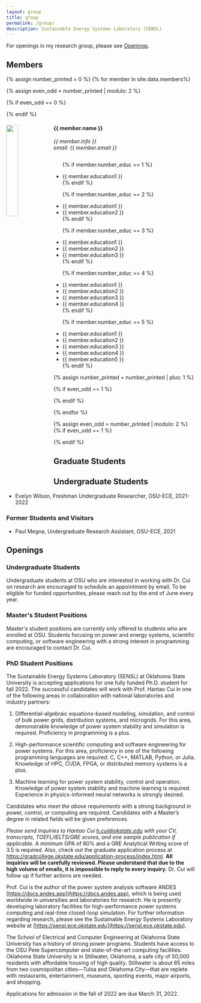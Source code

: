 ```yaml
---
layout: group
title: group
permalink: /group/
description: Sustainable Energy Systems Laboratory (SENSL)
---
```

For openings in my research group, please see [Openings](#openings).

## Members

<div id="team" class="col-sm-12">

{% assign number_printed = 0 %}
{% for member in site.data.members%}

{% assign even_odd = number_printed | modulo: 2 %}

{% if even_odd == 0 %}
<div class="row">
{% endif %}

<div class="col-sm-6 clearfix">
  <img src="{{ site.url }}{{ site.baseurl }}/assets/teampics/{{ member.photo }}"
       class="img-responsive" width="25%" style="float: left" />
  <h4>{{ member.name }}</h4>
  <i>{{ member.info }}<br>email: {{ member.email }}</i>
  <ul style="overflow: hidden">

  {% if member.number_educ == 1 %}
  <li> {{ member.education1 }} </li>
  {% endif %}

  {% if member.number_educ == 2 %}
  <li> {{ member.education1 }} </li>
  <li> {{ member.education2 }} </li>
  {% endif %}

  {% if member.number_educ == 3 %}
  <li> {{ member.education1 }} </li>
  <li> {{ member.education2 }} </li>
  <li> {{ member.education3 }} </li>
  {% endif %}

  {% if member.number_educ == 4 %}
  <li> {{ member.education1 }} </li>
  <li> {{ member.education2 }} </li>
  <li> {{ member.education3 }} </li>
  <li> {{ member.education4 }} </li>
  {% endif %}

  {% if member.number_educ == 5 %}
  <li> {{ member.education1 }} </li>
  <li> {{ member.education2 }} </li>
  <li> {{ member.education3 }} </li>
  <li> {{ member.education4 }} </li>
  <li> {{ member.education5 }} </li>
  {% endif %}

  </ul>
</div>

{% assign number_printed = number_printed | plus: 1 %}

{% if even_odd == 1 %}
</div>
{% endif %}

{% endfor %}

{% assign even_odd = number_printed | modulo: 2 %}
{% if even_odd == 1 %}
</div>
{% endif %}

</div>

## Graduate Students

## Undergraduate Students
- Evelyn Wilson, Freshman Undergraduate Researcher, OSU-ECE, 2021-2022

### Former Students and Visitors
- Paul Megna, Undergraduate Research Assistant, OSU-ECE, 2021

## Openings

### Undergraduate Students
Undergraduate students at OSU who are interested in working with Dr. Cui on
research are encouraged to schedule an appointment by email. To be eligible for
funded opportunities, please reach out by the end of June every year.

### Master's Student Positions
Master's student positions are currently only offered to students who are
enrolled at OSU. Students focusing on power and energy systems, scientific
computing, or software engineering with a strong interest in programming are
encouraged to contact Dr. Cui.

### PhD Student Positions
The Sustainable Energy Systems Laboratory (SENSL) at Oklahoma State University
is accepting applications for one fully funded Ph.D. student for fall 2022. The
successful candidates will work with Prof. Hantao Cui in one of the following
areas in collaboration with national laboratories and industry partners:

1.  Differential-algebraic equations-based modeling, simulation, and control of
    bulk power grids, distribution systems, and microgrids. For this area,
    demonstrable knowledge of power system stability and simulation is required.
    Proficiency in programming is a plus.

2.  High-performance scientific computing and software engineering for power
    systems. For this area, proficiency in one of the following programming
    languages are required: C, C++, MATLAB, Python, or Julia. Knowledge of HPC,
    CUDA, FPGA, or distributed memory systems is a plus.

3.  Machine learning for power system stability, control and operation.
    Knowledge of power system stability and machine learning is required.
    Experience in physics-informed neural networks is strongly desired.

Candidates who *meet the above requirements* with a strong background in power,
control, or computing are required. Candidates with a Master’s degree in related
fields will be given preferences.

*Please send inquiries to Hantao Cui [h.cui@okstate.edu](h.cui@okstate.edu) with your CV,
transcripts, TOEFL/IELTS/GRE scores, and one sample publication if applicable.*
A minimum GPA of 80% and a GRE Analytical Writing score of 3.5 is required.
Also, check out the graduate application process at
https://gradcollege.okstate.edu/application-process/index.html. **All inquiries
will be carefully reviewed. Please understand that due to the high volume of
emails, it is impossible to reply to every inquiry.** Dr. Cui will follow up if
further actions are needed.

Prof. Cui is the author of the power system analysis software ANDES
[https://docs.andes.app](https://docs.andes.app), which is being used worldwide in universities and
laboratories for research. He is presently developing laboratory facilities for
high-performance power systems computing and real-time closed-loop simulation.
For further information regarding research, please see the Sustainable Energy
Systems Laboratory website at [https://sensl.ece.okstate.edu](https://sensl.ece.okstate.edu).

The School of Electrical and Computer Engineering at Oklahoma State University
has a history of strong power programs. Students have access to the OSU Pete
Supercomputer and state-of-the-art computing facilities. Oklahoma State
University is in Stillwater, Oklahoma, a safe city of 50,000 residents with
affordable housing of high quality. Stillwater is about 65 miles from two
cosmopolitan cities—Tulsa and Oklahoma City—that are replete with restaurants,
entertainment, museums, sporting events, major airports, and shopping.

Applications for admission in the fall of 2022 are due March 31, 2022.
